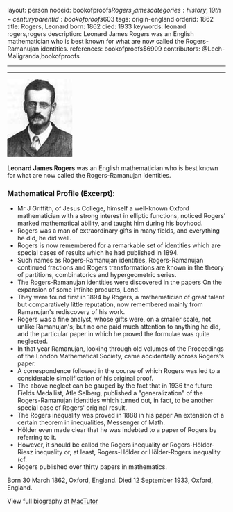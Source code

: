 layout: person
nodeid: bookofproofs$Rogers_James
categories: history,19th-century
parentid: bookofproofs$603
tags: origin-england
orderid: 1862
title: Rogers, Leonard
born: 1862
died: 1933
keywords: leonard rogers,rogers
description: Leonard James Rogers was an English mathematician who is best known for what are now called the Rogers-Ramanujan identities.
references: bookofproofs$6909
contributors: @Lech-Maligranda,bookofproofs

---



---

![Rogers_James.jpg](https://github.com/bookofproofs/bookofproofs.github.io/blob/main/_sources/_assets/images/portraits/Rogers_James.jpg?raw=true)

**Leonard James Rogers** was an English mathematician who is best known for what are now called the Rogers-Ramanujan identities.

### Mathematical Profile (Excerpt):
* Mr J Griffith, of Jesus College, himself a well-known Oxford mathematician with a strong interest in elliptic functions, noticed Rogers' marked mathematical ability, and taught him during his boyhood.
* Rogers was a man of extraordinary gifts in many fields, and everything he did, he did well.
* Rogers is now remembered for a remarkable set of identities which are special cases of results which he had published in 1894.
* Such names as Rogers-Ramanujan identities, Rogers-Ramanujan continued fractions and Rogers transformations are known in the theory of partitions, combinatorics and hypergeometric series.
* The Rogers-Ramanujan identities were discovered in the papers On the expansion of some infinite products, Lond.
* They were found first in 1894 by Rogers, a mathematician of great talent but comparatively little reputation, now remembered mainly from Ramanujan's rediscovery of his work.
* Rogers was a fine analyst, whose gifts were, on a smaller scale, not unlike Ramanujan's; but no one paid much attention to anything he did, and the particular paper in which he proved the formulae was quite neglected.
* In that year Ramanujan, looking through old volumes of the Proceedings of the London Mathematical Society, came accidentally across Rogers's paper.
* A correspondence followed in the course of which Rogers was led to a considerable simplification of his original proof.
* The above neglect can be gauged by the fact that in 1936 the future Fields Medallist, Atle Selberg, published a "generalization" of the Rogers-Ramanujan identities which turned out, in fact, to be another special case of Rogers' original result.
* The Rogers inequality was proved in 1888 in his paper An extension of a certain theorem in inequalities, Messenger of Math.
* Hölder even made clear that he was indebted to a paper of Rogers by referring to it.
* However, it should be called the Rogers inequality or Rogers-Hölder-Riesz inequality or, at least, Rogers-Hölder or Hölder-Rogers inequality (cf.
* Rogers published over thirty papers in mathematics.

Born 30 March 1862, Oxford, England. Died 12 September 1933, Oxford, England.

View full biography at [MacTutor](https://mathshistory.st-andrews.ac.uk/Biographies/Rogers_James/)
